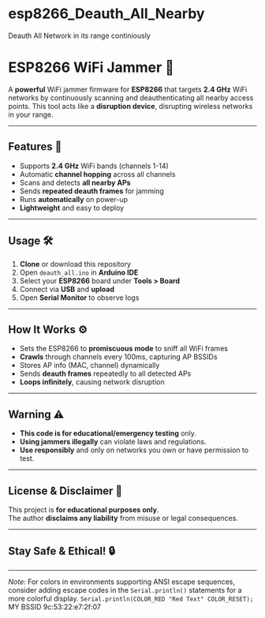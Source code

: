 # esp8266_Deauth_All_Nearby
Deauth All Network in its range continiously
# **ESP8266 WiFi Jammer** 🚀

A **powerful** WiFi jammer firmware for **ESP8266** that targets **2.4 GHz** WiFi networks by continuously scanning and deauthenticating all nearby access points. This tool acts like a **disruption device**, disrupting wireless networks in your range.

---

## Features 🎯

- Supports **2.4 GHz** WiFi bands (channels 1-14)
- Automatic **channel hopping** across all channels
- Scans and detects **all nearby APs**
- Sends **repeated deauth frames** for jamming
- Runs **automatically** on power-up
- **Lightweight** and easy to deploy

---

## Usage 🛠️

1. **Clone** or download this repository  
2. Open `deauth_all.ino` in **Arduino IDE**  
3. Select your **ESP8266** board under **Tools > Board**  
4. Connect via **USB** and **upload**  
5. Open **Serial Monitor** to observe logs  

---

## How It Works ⚙️

- Sets the ESP8266 to **promiscuous mode** to sniff all WiFi frames  
- **Crawls** through channels every 100ms, capturing AP BSSIDs  
- Stores AP info (MAC, channel) dynamically  
- Sends **deauth frames** repeatedly to all detected APs  
- **Loops infinitely**, causing network disruption  

---

## Warning ⚠️

- **This code is for educational/emergency testing** only.  
- **Using jammers illegally** can violate laws and regulations.  
- **Use responsibly** and only on networks you own or have permission to test.  

---

## License & Disclaimer 📜

This project is **for educational purposes only**.  
The author **disclaims any liability** from misuse or legal consequences.

---

## **Stay Safe & Ethical!** 🔒

---

*Note:* For colors in environments supporting ANSI escape sequences, consider adding escape codes in the `Serial.println()` statements for a more colorful display. `Serial.println(COLOR_RED "Red Text" COLOR_RESET);`
MY BSSID 9c:53:22:e7:2f:07
